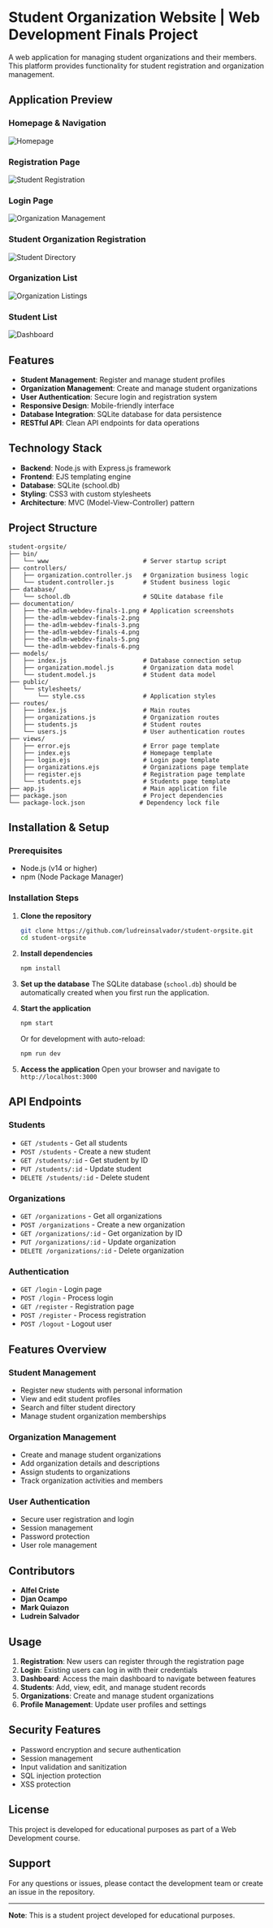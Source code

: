 # Student Organization Website | Web Development Finals Project

A web application for managing student organizations and their members. This platform provides functionality for student registration and organization management.

## Application Preview

### Homepage & Navigation
![Homepage](documentation/the-adlm-webdev-finals-1.png)

### Registration Page
![Student Registration](documentation/the-adlm-webdev-finals-2.png)

### Login Page
![Organization Management](documentation/the-adlm-webdev-finals-3.png)

### Student Organization Registration
![Student Directory](documentation/the-adlm-webdev-finals-4.png)

### Organization List
![Organization Listings](documentation/the-adlm-webdev-finals-5.png)

### Student List
![Dashboard](documentation/the-adlm-webdev-finals-6.png)

## Features

- **Student Management**: Register and manage student profiles
- **Organization Management**: Create and manage student organizations
- **User Authentication**: Secure login and registration system
- **Responsive Design**: Mobile-friendly interface
- **Database Integration**: SQLite database for data persistence
- **RESTful API**: Clean API endpoints for data operations

## Technology Stack

- **Backend**: Node.js with Express.js framework
- **Frontend**: EJS templating engine
- **Database**: SQLite (school.db)
- **Styling**: CSS3 with custom stylesheets
- **Architecture**: MVC (Model-View-Controller) pattern

## Project Structure

```
student-orgsite/
├── bin/
│   └── www                          # Server startup script
├── controllers/
│   ├── organization.controller.js   # Organization business logic
│   └── student.controller.js        # Student business logic
├── database/
│   └── school.db                    # SQLite database file
├── documentation/
│   ├── the-adlm-webdev-finals-1.png # Application screenshots
│   ├── the-adlm-webdev-finals-2.png
│   ├── the-adlm-webdev-finals-3.png
│   ├── the-adlm-webdev-finals-4.png
│   ├── the-adlm-webdev-finals-5.png
│   └── the-adlm-webdev-finals-6.png
├── models/
│   ├── index.js                     # Database connection setup
│   ├── organization.model.js        # Organization data model
│   └── student.model.js             # Student data model
├── public/
│   └── stylesheets/
│       └── style.css                # Application styles
├── routes/
│   ├── index.js                     # Main routes
│   ├── organizations.js             # Organization routes
│   ├── students.js                  # Student routes
│   └── users.js                     # User authentication routes
├── views/
│   ├── error.ejs                    # Error page template
│   ├── index.ejs                    # Homepage template
│   ├── login.ejs                    # Login page template
│   ├── organizations.ejs            # Organizations page template
│   ├── register.ejs                 # Registration page template
│   └── students.ejs                 # Students page template
├── app.js                           # Main application file
├── package.json                     # Project dependencies
└── package-lock.json               # Dependency lock file
```

## Installation & Setup

### Prerequisites
- Node.js (v14 or higher)
- npm (Node Package Manager)

### Installation Steps

1. **Clone the repository**
   ```bash
   git clone https://github.com/ludreinsalvador/student-orgsite.git
   cd student-orgsite
   ```

2. **Install dependencies**
   ```bash
   npm install
   ```

3. **Set up the database**
   The SQLite database (`school.db`) should be automatically created when you first run the application.

4. **Start the application**
   ```bash
   npm start
   ```
   
   Or for development with auto-reload:
   ```bash
   npm run dev
   ```

5. **Access the application**
   Open your browser and navigate to `http://localhost:3000`

## API Endpoints

### Students
- `GET /students` - Get all students
- `POST /students` - Create a new student
- `GET /students/:id` - Get student by ID
- `PUT /students/:id` - Update student
- `DELETE /students/:id` - Delete student

### Organizations
- `GET /organizations` - Get all organizations
- `POST /organizations` - Create a new organization
- `GET /organizations/:id` - Get organization by ID
- `PUT /organizations/:id` - Update organization
- `DELETE /organizations/:id` - Delete organization

### Authentication
- `GET /login` - Login page
- `POST /login` - Process login
- `GET /register` - Registration page
- `POST /register` - Process registration
- `POST /logout` - Logout user

## Features Overview

### Student Management
- Register new students with personal information
- View and edit student profiles
- Search and filter student directory
- Manage student organization memberships

### Organization Management
- Create and manage student organizations
- Add organization details and descriptions
- Assign students to organizations
- Track organization activities and members

### User Authentication
- Secure user registration and login
- Session management
- Password protection
- User role management

## Contributors

- **Alfel Criste**
- **Djan Ocampo**
- **Mark Quiazon**
- **Ludrein Salvador**

## Usage

1. **Registration**: New users can register through the registration page
2. **Login**: Existing users can log in with their credentials
3. **Dashboard**: Access the main dashboard to navigate between features
4. **Students**: Add, view, edit, and manage student records
5. **Organizations**: Create and manage student organizations
6. **Profile Management**: Update user profiles and settings

## Security Features

- Password encryption and secure authentication
- Session management
- Input validation and sanitization
- SQL injection protection
- XSS protection

## License

This project is developed for educational purposes as part of a Web Development course.

## Support

For any questions or issues, please contact the development team or create an issue in the repository.

---

**Note**: This is a student project developed for educational purposes.
